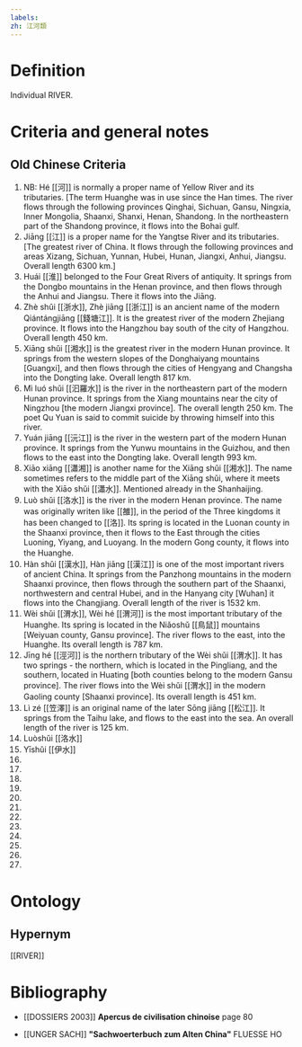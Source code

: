 ```yaml
---
labels: 
zh: 江河類
---
```


# Definition
Individual RIVER.
# Criteria and general notes
## Old Chinese Criteria
1. NB: Hé [[河]] is normally a proper name of Yellow River and its tributaries. [The term Huanghe was in use since the Han times. The river flows through the following provinces Qinghai, Sichuan, Gansu, Ningxia, Inner Mongolia, Shaanxi, Shanxi, Henan, Shandong. In the northeastern part of the Shandong province, it flows into the Bohai gulf.
2. Jiāng [[江]] is a proper name for the Yangtse River and its tributaries. [The greatest river of China. It flows through the following provinces and areas Xizang, Sichuan, Yunnan, Hubei, Hunan, Jiangxi, Anhui, Jiangsu. Overall length 6300 km.]
3. Huái [[淮]] belonged to the Four Great Rivers of antiquity. It springs from the Dongbo mountains in the Henan province, and then flows through the Anhui and Jiangsu. There it flows into the Jiāng.
4. Zhè shǔi [[浙水]], Zhè jiāng [[浙江]] is an ancient name of the modern Qiántángjiāng [[錢塘江]]. It is the greatest river of the modern Zhejiang province. It flows into the Hangzhou bay south of the city of Hangzhou. Overall length 450 km.
5. Xiāng shǔi [[湘水]] is the greatest river in the modern Hunan province. It springs from the western slopes of the Donghaiyang mountains [Guangxi], and then flows through the cities of Hengyang and Changsha into the Dongting lake. Overall length 817 km.
6. Mì luó shǔi [[汩羅水]] is the river in the northeastern part of the modern Hunan province. It springs from the Xiang mountains near the city of Ningzhou [the modern Jiangxi province]. The overall length 250 km. The poet Qu Yuan is said to commit suicide by throwing himself into this river.
7. Yuán jiāng [[沅江]] is the river in the western part of the modern Hunan province. It springs from the Yunwu mountains in the Guizhou, and then flows to the east into the Dongting lake. Overall length 993 km.
8. Xiāo xiāng [[瀟湘]] is another name for the Xiāng shǔi [[湘水]]. The name sometimes refers to the middle part of the Xiāng shǔi, where it meets with the Xiāo shǔi [[瀟水]]. Mentioned already in the Shanhaijing.
9. Luò shǔi [[洛水]] is the river in the modern Henan province. The name was originally writen like [[雒]], in the period of the Three kingdoms it has been changed to [[洛]]. Its spring is located in the Luonan county in the Shaanxi province, then it flows to the East through the cities Luoning, Yiyang, and Luoyang. In the modern Gong county, it flows into the Huanghe.　　　　　
10. Hàn shǔi [[漢水]], Hàn jiāng [[漢江]] is one of the most important rivers of ancient China. It springs from the Panzhong mountains in the modern Shaanxi province, then flows through the southern part of the Shaanxi, northwestern and central Hubei, and in the Hanyang city [Wuhan] it flows into the Changjiang. Overall length of the river is 1532 km.
11. Wèi shǔi [[渭水]], Wèi hé [[渭河]] is the most important tributary of the Huanghe. Its spring is located in the Niǎoshǔ [[鳥鼠]] mountains [Weiyuan county, Gansu province]. The river flows to the east, into the Huanghe. Its overall length is 787 km.
12. Jīng hé [[涇河]] is the northern tributary of the Wèi shǔi [[渭水]]. It has two springs - the northern, which is located in the Pingliang, and the southern, located in Huating [both counties belong to the modern Gansu province]. The river flows into the Wèi shǔi [[渭水]] in the modern Gaoling county [Shaanxi province]. Its overall length is 451 km.　　
13. Lì zé [[笠澤]] is an original name of the later Sōng jiāng [[松江]]. It springs from the Taihu lake, and flows to the east into the sea. An overall length of the river is 125 km.
14. Luòshǔi [[洛水]]
15. Yīshǔi [[伊水]]
16.
17.
18.
19.
20.
21.
22.
23.
24.
25.
26.
27.
# Ontology

## Hypernym
[[RIVER]]
# Bibliography
- [[DOSSIERS 2003]]
**Apercus de civilisation chinoise** page 80

- [[UNGER SACH]]
**"Sachwoerterbuch zum Alten China"** 
FLUESSE
HO